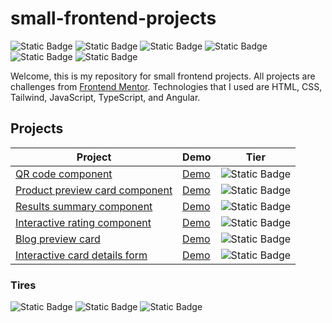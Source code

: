 # small-frontend-projects

![Static Badge](https://img.shields.io/badge/HTML-%23454545?logo=html5)
![Static Badge](https://img.shields.io/badge/CSS-%23454545?logo=css3&logoColor=%231572B6)
![Static Badge](https://img.shields.io/badge/Tailwind-%23454545?logo=tailwindcss)
![Static Badge](https://img.shields.io/badge/JavaScript-%23454545?logo=javascript)
![Static Badge](https://img.shields.io/badge/TypeScript-454545?logo=typescript)
![Static Badge](https://img.shields.io/badge/Angular-454545?logo=angular&logoColor=%23DD0031)


Welcome, this is my repository for small frontend projects. All projects are challenges from [Frontend Mentor](https://www.frontendmentor.io/). Technologies that I used are HTML, CSS, Tailwind, JavaScript, TypeScript, and Angular.

## Projects

| Project | Demo | Tier |
| ------- | ---- | ---- |
| [QR code component](https://github.com/ssmrcek20/small-frontend-projects/tree/main/qr-code-component-main) | [Demo](https://ssmrcek20.github.io/small-frontend-projects/qr-code-component-main/src/) | ![Static Badge](https://img.shields.io/badge/1-Beginner-%2373B234)|
| [Product preview card component](https://github.com/ssmrcek20/small-frontend-projects/tree/main/product-preview-card-component-main) | [Demo](https://ssmrcek20.github.io/small-frontend-projects/product-preview-card-component-main/) | ![Static Badge](https://img.shields.io/badge/1-Beginner-%2373B234) |
| [Results summary component](https://github.com/ssmrcek20/small-frontend-projects/tree/main/results-summary-component-main) | [Demo](https://ssmrcek20.github.io/small-frontend-projects/results-summary-component-main/) | ![Static Badge](https://img.shields.io/badge/1-Beginner-%2373B234) |
| [Interactive rating component](https://github.com/ssmrcek20/small-frontend-projects/tree/main/interactive-rating-component-main) | [Demo](https://ssmrcek20.github.io/small-frontend-projects/interactive-rating-component-main/) | ![Static Badge](https://img.shields.io/badge/1-Beginner-%2373B234) |
| [Blog preview card](https://github.com/ssmrcek20/small-frontend-projects/tree/main/blog-preview-card-main) | [Demo](https://ssmrcek20.github.io/small-frontend-projects/blog-preview-card-main/) | ![Static Badge](https://img.shields.io/badge/1-Beginner-%2373B234) |
| [Interactive card details form](https://github.com/ssmrcek20/small-frontend-projects/tree/main/interactive-card-details-form-main) | [Demo](https://interactive-card-details-form-k27h.onrender.com/) | ![Static Badge](https://img.shields.io/badge/2-Intermediate-%23E8A530) |

### Tires

![Static Badge](https://img.shields.io/badge/1-Beginner-%2373B234)
![Static Badge](https://img.shields.io/badge/2-Intermediate-%23E8A530)
![Static Badge](https://img.shields.io/badge/3-Advanced-%23C91D1D)
